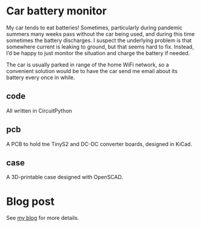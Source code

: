 # Car battery monitor

My car tends to eat batteries! Sometimes, particularly during pandemic
summers many weeks pass without the car being used, and during this
time sometimes the battery discharges. I suspect the underlying
problem is that somewhere current is leaking to ground, but that seems
hard to fix. Instead, I’d be happy to just monitor the situation and
charge the battery if needed.

The car is usually parked in range of the home WiFi network, so a
convenient solution would be to have the car send me email about its
battery every once in while.

## code

All written in CircuitPython

## pcb

A PCB to hold tne TinyS2 and DC-DC converter boards, designed in KiCad.

## case

A 3D-printable case designed with OpenSCAD.

# Blog post

See [my blog](https://mjoldfield.com/atelier/2021/12/car-battery-monitor.html) for
more details.
